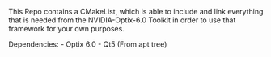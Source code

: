  This Repo contains a CMakeList, which is able to include and link everything that is needed from the NVIDIA-Optix-6.0 Toolkit in order to use that framework for your own purposes.
 
Dependencies:
    - Optix 6.0
    - Qt5 (From apt tree)